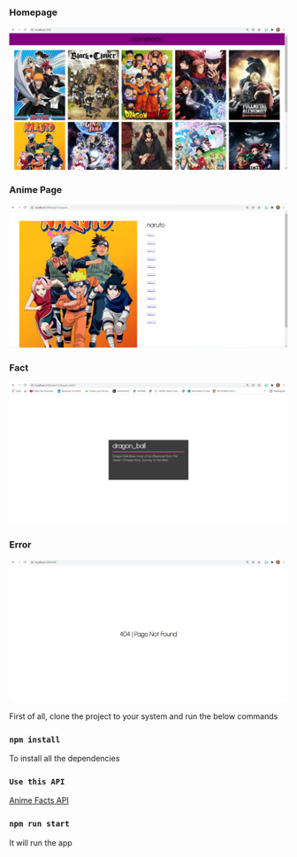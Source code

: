 ### Homepage
![](Images/Home.png)
### Anime Page
![](Images/AnimePage.png)
### Fact
![](Images/Fact.png)
### Error
![](Images/Error1.png)

First of all, clone the project to your system and run the below commands

### `npm install`

To install all the dependencies

### `Use this API`
[Anime Facts API](https://chandan-02.github.io/anime-facts-rest-api/)
### `npm run start`
It will run the app